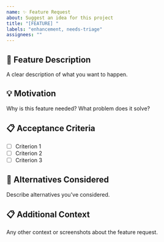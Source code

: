 ```yaml
---
name: ✨ Feature Request
about: Suggest an idea for this project
title: "[FEATURE] "
labels: "enhancement, needs-triage"
assignees: ""
---
```


## 🎯 Feature Description

A clear description of what you want to happen.

## 💡 Motivation

Why is this feature needed? What problem does it solve?

## 📋 Acceptance Criteria

- [ ] Criterion 1
- [ ] Criterion 2
- [ ] Criterion 3

## 🔄 Alternatives Considered

Describe alternatives you've considered.

## 📋 Additional Context

Any other context or screenshots about the feature request.
